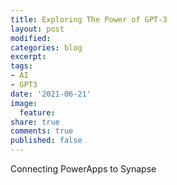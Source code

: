 ```yaml
---
title: Exploring The Power of GPT-3
layout: post
modified: 
categories: blog
excerpt: 
tags:
- AI
- GPT3
date: '2021-06-21'
image:
  feature: 
share: true
comments: true
published: false
---
```


Connecting PowerApps to Synapse